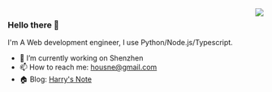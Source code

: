 <img align="right" src="https://github-readme-stats.vercel.app/api?username=housne&hide_title=true&show_icons=true" />

### Hello there 👋

I'm A Web development engineer, I use Python/Node.js/Typescript.

- 🔭 I’m currently working on Shenzhen
- 📫 How to reach me: housne@gmail.com
- 🏠 Blog: [Harry's Note](https://note.goharry.dev/)